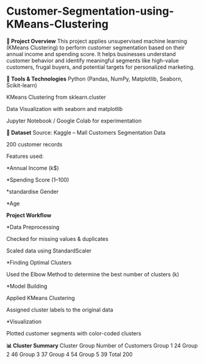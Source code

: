 # Customer-Segmentation-using-KMeans-Clustering

**📌 Project Overview**
This project applies unsupervised machine learning (KMeans Clustering) to perform customer segmentation based on their annual income and spending score. It helps businesses understand customer behavior and identify meaningful segments like high-value customers, frugal buyers, and potential targets for personalized marketing.

**🧰 Tools & Technologies**
Python (Pandas, NumPy, Matplotlib, Seaborn, Scikit-learn)

KMeans Clustering from sklearn.cluster

Data Visualization with seaborn and matplotlib

Jupyter Notebook / Google Colab for experimentation

**📂 Dataset**
Source: Kaggle – Mall Customers Segmentation Data

200 customer records

Features used:

*Annual Income (k$)

*Spending Score (1–100)

*standardise Gender

*Age

**Project Workflow**

*Data Preprocessing

Checked for missing values & duplicates

Scaled data using StandardScaler

*Finding Optimal Clusters

Used the Elbow Method to determine the best number of clusters (k)

*Model Building

Applied KMeans Clustering

Assigned cluster labels to the original data

*Visualization

Plotted customer segments with color-coded clusters

**📊 Cluster Summary**
Cluster Group	Number of Customers
Group 1	24
Group 2	46
Group 3	37
Group 4	54
Group 5	39
Total	200

